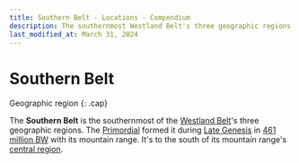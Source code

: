 ```yaml
---
title: Southern Belt - Locations - Compendium
description: The southernmost Westland Belt's three geographic regions
last_modified_at: March 31, 2024
---
```


# Southern Belt
Geographic region
{: .cap}

The **Southern Belt** is the southernmost of the [Westland Belt](/compendium/locations/westland-belt/)'s three geographic regions. The [Primordial](/compendium/creatures/primordial/) formed it during [Late Genesis](/compendium/events/genesis/#late-genesis) in [461 million BW](/compendium/events/genesis/#461-million-bw) with its mountain range. It's to the south of its mountain range's [central region](/compendium/locations/central-belt/).